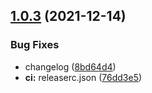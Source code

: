 ## [1.0.3](https://github.com/rap2hpoutre/create-elasticsearch-dataset/compare/v1.0.2...v1.0.3) (2021-12-14)


### Bug Fixes

* changelog ([8bd64d4](https://github.com/rap2hpoutre/create-elasticsearch-dataset/commit/8bd64d4828c5c2ed6a32f9fd623b00cce35b449f))
* **ci:** releaserc.json ([76dd3e5](https://github.com/rap2hpoutre/create-elasticsearch-dataset/commit/76dd3e58b6227324a30c52964aa63cc04e96ad3f))
